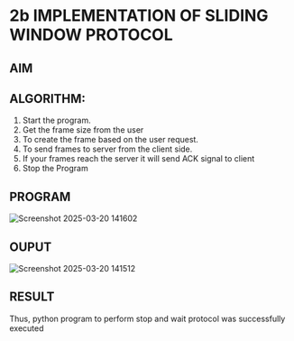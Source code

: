 # 2b IMPLEMENTATION OF SLIDING WINDOW PROTOCOL
## AIM
## ALGORITHM:
1. Start the program.
2. Get the frame size from the user
3. To create the frame based on the user request.
4. To send frames to server from the client side.
5. If your frames reach the server it will send ACK signal to client
6. Stop the Program
## PROGRAM
![Screenshot 2025-03-20 141602](https://github.com/user-attachments/assets/2d4d8a49-fc7a-4b7f-9e72-f50ab4708fae)

## OUPUT
![Screenshot 2025-03-20 141512](https://github.com/user-attachments/assets/231c1ead-199d-4d71-9ed2-b4472cf58897)

## RESULT
Thus, python program to perform stop and wait protocol was successfully executed
